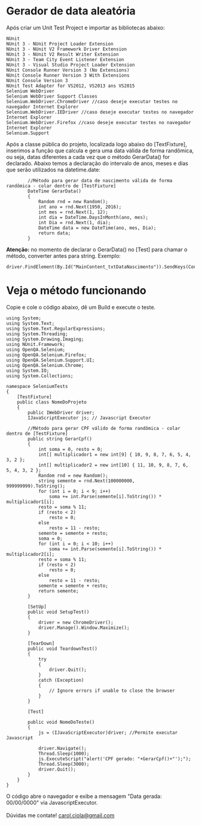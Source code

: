 # Gerador de data aleatória

Após criar um Unit Test Project e importar as bibliotecas abaixo:
```
NUnit
NUnit 3 - NUnit Project Loader Extension
NUnit 3 - NUnit V2 Framework Driver Extension
NUnit 3 - NUnit V2 Result Writer Extension
NUnit 3 - Team City Event Listener Extension
NUnit 3 - Visual Studio Project Loader Extension
NUnit Console Runner Version 3 (No Extensions)
NUnit Console Runner Version 3 With Extensions
NUnit Console Version 3
NUnit Test Adapter for VS2012, VS2013 ans VS2015
Selenium WebDriver
Selenium WebDriver Support Classes
Selenium.WebDriver.ChromeDriver //caso deseje executar testes no navegador Internet Explorer
Selenium.WebDriver.IEDriver //caso deseje executar testes no navegador Internet Explorer
Selenium.WebDriver.Firefox //caso deseje executar testes no navegador Internet Explorer
Selenium.Support
```
Após a classe pública do projeto, localizada logo abaixo do [TextFixture], inserimos a função que calcula e gera uma data válida de forma randômica, ou seja, datas diferentes a cada vez que o método GerarData() for declarado.
Abaixo temos a declaração do intervalo de anos, meses e dias que serão utilizados na datetime.date:
```
        //Método para gerar data de nascimento válida de forma randômica - colar dentro de [TestFixture]
        DateTime GerarData()
        {
            Random rnd = new Random();
            int ano = rnd.Next(1950, 2016);
            int mes = rnd.Next(1, 12);
            int dia = DateTime.DaysInMonth(ano, mes);
            int Dia = rnd.Next(1, dia);
            DateTime data = new DateTime(ano, mes, Dia);
            return data;
        }
```
<b>Atenção:</b> no momento de declarar o GerarData() no [Test] para chamar o método, converter antes para string. Exemplo:
```
driver.FindElement(By.Id("MainContent_txtDataNascimento")).SendKeys(Convert.ToString(GerarData()));
```        
# Veja o método funcionando

Copie e cole o código abaixo, dê um Build e execute o teste.
```
using System;
using System.Text;
using System.Text.RegularExpressions;
using System.Threading;
using System.Drawing.Imaging;
using NUnit.Framework;
using OpenQA.Selenium;
using OpenQA.Selenium.Firefox;
using OpenQA.Selenium.Support.UI;
using OpenQA.Selenium.Chrome;
using System.IO;
using System.Collections;

namespace SeleniumTests
{
    [TestFixture]
    public class NomeDoProjeto
    {
        public IWebDriver driver;
        IJavaScriptExecutor js; // Javascript Executor

        //Método para gerar CPF válido de forma randômica - colar dentro de [TestFixture]
        public string GerarCpf()
        {
            int soma = 0, resto = 0;
            int[] multiplicador1 = new int[9] { 10, 9, 8, 7, 6, 5, 4, 3, 2 };
            int[] multiplicador2 = new int[10] { 11, 10, 9, 8, 7, 6, 5, 4, 3, 2 };
            Random rnd = new Random();
            string semente = rnd.Next(100000000, 999999999).ToString();
            for (int i = 0; i < 9; i++)
                soma += int.Parse(semente[i].ToString()) * multiplicador1[i];
            resto = soma % 11;
            if (resto < 2)
                resto = 0;
            else
                resto = 11 - resto;
            semente = semente + resto;
            soma = 0;
            for (int i = 0; i < 10; i++)
                soma += int.Parse(semente[i].ToString()) * multiplicador2[i];
            resto = soma % 11;
            if (resto < 2)
                resto = 0;
            else
                resto = 11 - resto;
            semente = semente + resto;
            return semente;
        }

        [SetUp]
        public void SetupTest()
        {
            driver = new ChromeDriver();
            driver.Manage().Window.Maximize();
        }

        [TearDown]
        public void TeardownTest()
        {
            try
            {
                driver.Quit();
            }
            catch (Exception)
            {
                // Ignore errors if unable to close the browser
            }
        }

        [Test]

        public void NomeDoTeste()
        {
            js = (IJavaScriptExecutor)driver; //Permite executar Javascript

            driver.Navigate();
            Thread.Sleep(1000);
            js.ExecuteScript("alert('CPF gerado: "+GerarCpf()+"');");
            Thread.Sleep(3000);
            driver.Quit();
        }
    }
}
```
O código abre o navegador e exibe a mensagem "Data gerada: 00/00/0000" via JavascriptExecutor.
<br></br>
Dúvidas me contate! carol.ciola@gmail.com

